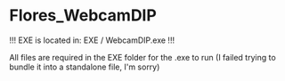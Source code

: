 # Flores_WebcamDIP
!!! EXE is located in: EXE / WebcamDIP.exe !!!

All files are required in the EXE folder for the .exe to run (I failed trying to bundle it into a standalone file, I'm sorry)

